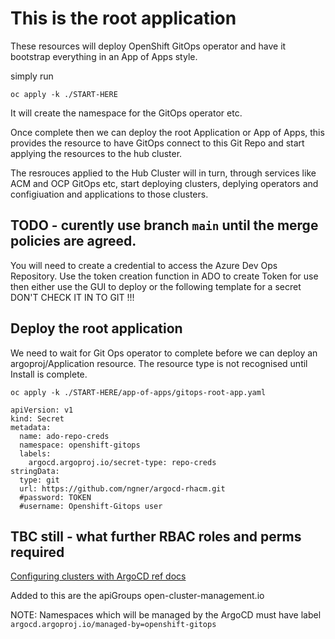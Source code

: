 # This is the root application 

These resources will deploy OpenShift GitOps operator and have it bootstrap everything in an App of Apps style.

simply run
```
oc apply -k ./START-HERE
```

It will create the namespace for the GitOps operator etc.

Once complete then we can deploy the root Application or App of Apps, this provides the resource to have GitOps connect to this Git Repo and start applying the resources to the hub cluster.

The resrouces applied to the Hub Cluster will in turn, through services like ACM and OCP GitOps etc, start deploying clusters, deplying operators and configiuation and applications to those clusters.

## TODO - curently use branch `main` until the merge policies are agreed.

You will need to create a credential to access the Azure Dev Ops Repository.  Use the token creation function in ADO to create Token for use then either use the GUI to deploy or the following template for a secret DON'T CHECK IT IN TO GIT !!!

## Deploy the root application

We need to wait for Git Ops operator to complete before we can deploy an argoproj/Application resource.  The resource type is not recognised until Install is complete. 

```
oc apply -k ./START-HERE/app-of-apps/gitops-root-app.yaml
```

```
apiVersion: v1
kind: Secret
metadata:
  name: ado-repo-creds
  namespace: openshift-gitops
  labels:
    argocd.argoproj.io/secret-type: repo-creds
stringData:
  type: git
  url: https://github.com/ngner/argocd-rhacm.git
  #password: TOKEN
  #username: Openshift-Gitops user
```

## TBC still - what further RBAC roles and perms required

[Configuring clusters with ArgoCD ref docs](https://docs.openshift.com/container-platform/4.11/cicd/gitops/configuring-an-openshift-cluster-by-deploying-an-application-with-cluster-configurations.html)

Added to this are the apiGroups open-cluster-management.io

NOTE: Namespaces which will be managed by the ArgoCD must have label `argocd.argoproj.io/managed-by=openshift-gitops`

